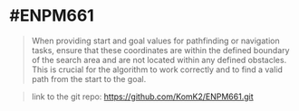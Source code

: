 # #ENPM661
 > When providing start and goal values for pathfinding or navigation tasks, ensure that these coordinates are within the defined boundary of the search area and are not located within any defined obstacles. This is crucial for the algorithm to work correctly and to find a valid path from the start to the goal.

 >link to the git repo:  https://github.com/KomK2/ENPM661.git


